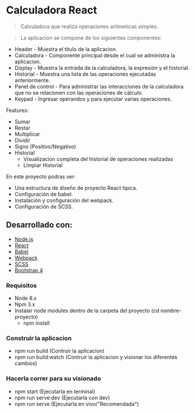 # Calculadora React

> Calculadora que realiza operaciones aritmeticas simples.

> La aplicacion se compone de los siguientes componentes:
   * Header - Muestra el titulo de la aplicacion.
   * Calculadora - Componente principal desde el cual se administra la aplicacion.
   * Display - Muestra la entrada de la calculadora, la expresión y el historial.
   * Historial - Muestra una lista de las operaciones ejecutadas anteriormente.
   * Panel de control - Para administrar las interacciones de la calculadora que no se relacionen con las operaciones de cálculo.
   * Keypad - Ingresar operandos y para ejecutar varias operaciones.

Features:
   * Sumar
   * Restar
   * Multiplicar
   * Dividir
   * Signo (Positivo/Negativo)
   * Historial
      - Visualizacion completa del historial de operaciones realizadas
      - Limpiar Historial

En este proyecto podras ver:
   * Una estructura de diseño de proyecto React tipica.
   * Configuración de babel.
   * Instalación y configuración del webpack.
   * Configuración de SCSS.

## Desarrollado con:
* [Node.js](https://nodejs.org/en/)
* [React](https://reactjs.org/)
* [Babel](https://babeljs.io/)
* [Webpack](https://webpack.js.org/)
* [SCSS](http://sass-lang.com/)
* [Bootstrap 4](https://getbootstrap.com/)

### Requisitos
* Node 8.x
* Npm 3.x
* Instalar node modules dentro de la carpeta del proyecto (cd nombre-proyecto)
   - npm install

### Construir la aplicacion
   - npm run build (Contruir la aplicacion)
   - npm run build:watch (Contruir la aplicacion y visionar los diferentes cambios)

### Hacerla correr para su visionado
 - npm start (Ejecutarla en terminal)
 - npm run serve:dev (Ejecutarla con dev)
 - npm run serve (Ejecutarla en vivo/"Recomendada")
